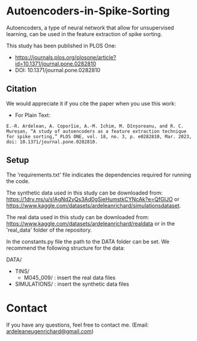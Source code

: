# Autoencoders-in-Spike-Sorting
Autoencoders, a type of neural network that allow for unsupervised learning, can be used in the feature extraction of spike sorting.

This study has been published in PLOS One:
- https://journals.plos.org/plosone/article?id=10.1371/journal.pone.0282810
- DOI: 10.1371/journal.pone.0282810

## Citation
We would appreciate it if you cite the paper when you use this work:

- For Plain Text:
```
E.-R. Ardelean, A. Coporîie, A.-M. Ichim, M. Dînșoreanu, and R. C. Mureșan, “A study of autoencoders as a feature extraction technique for spike sorting,” PLOS ONE, vol. 18, no. 3, p. e0282810, Mar. 2023, doi: 10.1371/journal.pone.0282810.
```

## Setup
The 'requirements.txt' file indicates the dependencies required for running the code. 

The synthetic data used in this study can be downloaded from: 
https://1drv.ms/u/s!AgNd2yQs3Ad0gSjeHumstkCYNcAk?e=QfGIJO
or
https://www.kaggle.com/datasets/ardeleanrichard/simulationsdataset.

The real data used in this study can be downloaded from:
https://www.kaggle.com/datasets/ardeleanrichard/realdata
or in the 'real_data' folder of the repository.


In the constants.py file the path to the DATA folder can be set. We recommend the following structure for the data:

DATA/
* TINS/
  * M045_009/ : insert the real data files
* SIMULATIONS/ : insert the synthetic data files


# Contact
If you have any questions, feel free to contact me. (Email: ardeleaneugenrichard@gmail.com)
